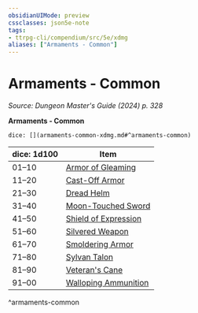 ```yaml
---
obsidianUIMode: preview
cssclasses: json5e-note
tags:
- ttrpg-cli/compendium/src/5e/xdmg
aliases: ["Armaments - Common"]
---
```

# Armaments - Common
*Source: Dungeon Master's Guide (2024) p. 328* 

**Armaments - Common**

`dice: [](armaments-common-xdmg.md#^armaments-common)`

| dice: 1d100 | Item |
|-------------|------|
| 01–10 | [Armor of Gleaming](Mechanics/items/armor-of-gleaming-xdmg.md) |
| 11–20 | [Cast-Off Armor](Mechanics/items/cast-off-armor-xdmg.md) |
| 21–30 | [Dread Helm](Mechanics/items/dread-helm-xdmg.md) |
| 31–40 | [Moon-Touched Sword](Mechanics/items/moon-touched-sword-xdmg.md) |
| 41–50 | [Shield of Expression](Mechanics/items/shield-of-expression-xdmg.md) |
| 51–60 | [Silvered Weapon](Mechanics/items/silvered-weapon-xdmg.md) |
| 61–70 | [Smoldering Armor](Mechanics/items/smoldering-armor-xdmg.md) |
| 71–80 | [Sylvan Talon](Mechanics/items/sylvan-talon-xdmg.md) |
| 81–90 | [Veteran's Cane](Mechanics/items/veterans-cane-xdmg.md) |
| 91–00 | [Walloping Ammunition](Mechanics/items/walloping-ammunition-xdmg.md) |
^armaments-common